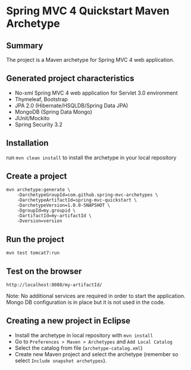 Spring MVC 4 Quickstart Maven Archetype=========================================Summary-------The project is a Maven archetype for Spring MVC 4 web application.Generated project characteristics-------------------------* No-xml Spring MVC 4 web application for Servlet 3.0 environment* Thymeleaf, Bootstrap* JPA 2.0 (Hibernate/HSQLDB/Spring Data JPA)* MongoDB (Spring Data Mongo)* JUnit/Mockito* Spring Security 3.2Installation------------run `mvn clean install` to install the archetype in your local repositoryCreate a project----------------    mvn archetype:generate \        -DarchetypeGroupId=com.github.spring-mvc-archetypes \        -DarchetypeArtifactId=spring-mvc-quickstart \        -DarchetypeVersion=1.0.0-SNAPSHOT \        -DgroupId=my.groupid \        -DartifactId=my-artifactId \        -Dversion=versionRun the project----------------	mvn test tomcat7:runTest on the browser-------------------	http://localhost:8080/my-artifactId/Note: No additional services are required in order to start the application. Mongo DB configuration is in place but it is not used in the code.Creating a new project in Eclipse----------------------------------* Install the archetype in local repository with `mvn install`* Go to `Preferences > Maven > Archetypes` and `Add Local Catalog`* Select the catalog from file (`archetype-catalog.xml`) * Create new Maven project and select the archetype (remember so select `Include snapshot archetypes`).